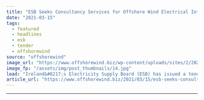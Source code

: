 ```yaml
---
title: "ESB Seeks Consultancy Services for Offshore Wind Electrical Infrastructure"
date: "2021-03-15"
tags: 
  - featured
  - headlines
  - esb
  - tender
  - offshorewind
source: "offshorewind"
image_url: "https://www.offshorewind.biz/wp-content/uploads/sites/2/2021/03/galloper-OSS_innogy_archive.jpg"
image_fp: "/assets/img/post_thumbnails/14.jpg"
lead: "Ireland&#8217;s Electricity Supply Board (ESB) has issued a tender for electrical consultancy services for"
article_url: "https://www.offshorewind.biz/2021/03/15/esb-seeks-consultancy-services-for-offshore-wind-electrical-infrastructure/"
---
```


---
